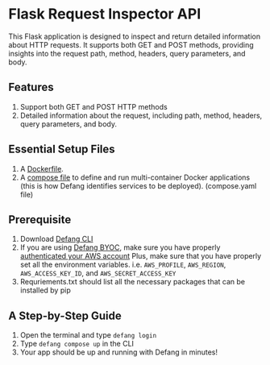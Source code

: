 # Flask Request Inspector API

This Flask application is designed to inspect and return detailed information about HTTP requests. It supports both GET and POST methods, providing insights into the request path, method, headers, query parameters, and body.

## Features

1. Support both GET and POST HTTP methods
2. Detailed information about the request, including path, method, headers, query parameters, and body.

## Essential Setup Files
1. A <a href="https://docs.docker.com/develop/develop-images/dockerfile_best-practices/">Dockerfile</a>.
2. A <a href="https://docs.defang.io/docs/concepts/compose">compose file</a> to define and run multi-container Docker applications (this is how Defang identifies services to be deployed). (compose.yaml file)

## Prerequisite
1. Download <a href="https://github.com/defang-io/defang">Defang CLI</a>
2. If you are using <a href="https://docs.defang.io/docs/concepts/defang-byoc">Defang BYOC</a>, make sure you have properly <a href="https://docs.aws.amazon.com/cli/latest/userguide/cli-chap-configure.html">authenticated your AWS account</a>
Plus, make sure that you have properly set all the environment variables. i.e. `AWS_PROFILE`, `AWS_REGION`, `AWS_ACCESS_KEY_ID`, and `AWS_SECRET_ACCESS_KEY`
3. Requriements.txt should list all the necessary packages that can be installed by pip

## A Step-by-Step Guide
1. Open the terminal and type `defang login`
2. Type `defang compose up` in the CLI
3. Your app should be up and running with Defang in minutes!
